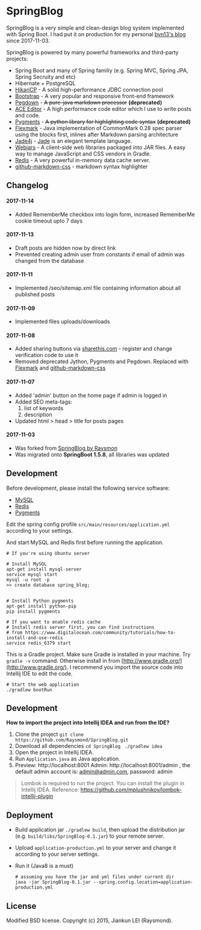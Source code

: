 SpringBlog
=====

SpringBlog is a very simple and clean-design blog system implemented with Spring Boot.
I had put it on production for my personal [bvn13's blog](https://bvn13.tk) since 2017-11-03. 


SpringBlog is powered by many powerful frameworks and third-party projects:

- Spring Boot and many of Spring familiy (e.g. Spring MVC, Spring JPA, Spring Secruity and etc)
- Hibernate + PostgreSQL
- [HikariCP](https://github.com/brettwooldridge/HikariCP) - A solid high-performance JDBC connection pool
- [Bootstrap](https://getbootstrap.com) - A very popular and responsive front-end framework
- [Pegdown](https://github.com/sirthias/pegdown) - ~~A pure-java markdown processor~~ **(deprecated)**
- [ACE Editor](http://ace.c9.io/) - A high performance code editor which I use to write posts and code.
- [Pygments](http://pygments.org/) - ~~A python library for highlighting code syntax~~ **(deprecated)**
- [Flexmark](https://github.com/vsch/flexmark-java) - Java implementation of CommonMark 0.28 spec parser using the blocks first, inlines after Markdown parsing architecture
- [Jade4j](https://github.com/neuland/jade4j) - [Jade](http://jade-lang.com/) is an elegant template language.
- [Webjars](http://www.webjars.org/) - A client-side web libraries packaged into JAR files. A easy way to manage JavaScript and CSS vendors in Gradle.
- [Redis](http://redis.io/) - A very powerful in-memory data cache server.
- [github-markdown-css](https://github.com/sindresorhus/github-markdown-css) - markdown syntax highlighter

## Changelog

#### 2017-11-14

* Added RememberMe checkbox into login form, increased RememberMe cookie timeout upto 7 days

#### 2017-11-13

* Draft posts are hidden now by direct link
* Prevented creating admin user from constants if email of admin was changed from the database

#### 2017-11-11

* Implemented /seo/sitemap.xml file containing information about all published posts

#### 2017-11-09

* Implemented files uploads/downloads

#### 2017-11-08

* Added sharing buttons via [sharethis.com](https://platform.sharethis.com) - register and change verification code to use it
* Removed deprecated Jython, Pygments and Pegdown. Replaced with [Flexmark](https://github.com/vsch/flexmark-java) and [github-markdown-css](https://github.com/sindresorhus/github-markdown-css) 

#### 2017-11-07

* Added 'admin' button on  the home page if admin is logged in
* Added SEO meta-tags:
  1. list of keywords
  2. description
* Updated html > head > title for posts pages

#### 2017-11-03

* Was forked from [SpringBlog by Raysmon](https://github.com/Raysmond/SpringBlog)
* Was migrated onto __SpringBoot 1.5.8__, all libraries was updated



## Development

Before development, please install the following service software:

- [MySQL](https://www.mysql.com)
- [Redis](http://redis.io)
- [Pygments](http://pygments.org)

Edit the spring config profile `src/main/resources/application.yml` according to your settings.

And start MySQL and Redis first before running the application.

```
# If you're using Ubuntu server

# Install MySQL
apt-get install mysql-server
service mysql start
mysql -u root -p
>> create database spring_blog;


# Install Python pygments
apt-get install python-pip
pip install pygments
```

```
# If you want to enable redis cache
# Install redis server first, you can find instructions
# from https://www.digitalocean.com/community/tutorials/how-to-install-and-use-redis
service redis_6379 start
```

This is a Gradle project. Make sure Gradle is installed in your machine.
Try `gradle -v` command. Otherwise install in from [http://www.gradle.org/](http://www.gradle.org/).
I recommend you import the source code into Intellij IDE to edit the code.

```
# Start the web application
./gradlew bootRun
```

## Development

**How to import the project into Intellij IDEA and run from the IDE?**


1. Clone the project
`git clone https://github.com/Raysmond/SpringBlog.git `
2. Download all dependencies
`cd SpringBlog `
`./gradlew idea `
3. Open the project in Intellij IDEA.
4. Run `Application.java` as Java application.
5. Preview: http://localhost:8001
    Admin: http://localhost:8001/admin , the default admin account is: admin@admin.com, password: admin


> Lombok is required to run the project. You can install the plugin in Intellij IDEA.
> Reference: https://github.com/mplushnikov/lombok-intellij-plugin


## Deployment

- Build application jar `./gradlew build`, then upload the distribution jar (e.g. `build/libs/SpringBlog-0.1.jar`) to your remote server.
- Upload `application-production.yml` to your server and change it according to your server settings.
- Run it (Java8 is a must)

  ```
  # assuming you have the jar and yml files under current dir
  java -jar SpringBlog-0.1.jar --spring.config.location=application-production.yml
  ```

## License
Modified BSD license. Copyright (c) 2015, Jiankun LEI (Raysmond).
